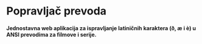 # Popravljač prevoda
#### Jednostavna web aplikacija za ispravljanje latiničnih karaktera **(ð, æ i è)** u ANSI prevodima za filmove i serije. ####
